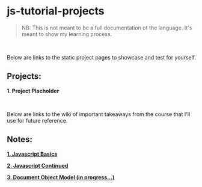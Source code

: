 # js-tutorial-projects

>NB: This is not meant to be a full documentation of the language. It's meant to show my learning process.

<br>

Below are links to the static project pages to showcase and test for yourself.

## Projects:

**1. Project Placholder**

<br>

Below are links to the wiki of important takeaways from the course that I'll use for future reference.

## Notes:

[**1. Javascript Basics**](https://github.com/YensZAF/js-tutorial-projects/wiki/Javascript-Basics "Javascript Basics")

[**2. Javascript Continued**](https://github.com/YensZAF/js-tutorial-projects/wiki/Javascript-Continued "Javascript Continued")

[**3. Document Object Model (in progress...)**](# "The DOM")
